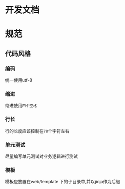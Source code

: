 开发文档
==============
# 规范
## 代码风格
### 编码
统一使用utf-8

### 缩进
缩进使用`四个空格`

### 行长
行的长度应该控制在`78`个字符左右

### 单元测试
尽量编写单元测试对业务逻辑进行测试

### 模板
模板应放置在web/template 下的子目录中,并以jinja作为后缀

